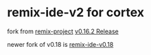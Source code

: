 # remix-ide-v2 for cortex
fork from [remix-project](https://github.com/ethereum/remix-project "remix-project")  [v0.16.2 Release](https://github.com/ethereum/remix-project/releases/download/v0.16.2/remix-cd5934748.zip "remix-cd5934748.zip")

newer fork of v0.18 is [remix-ide-v0.18](https://github.com/cortexlfj/remix-ide-v0.18.0)

